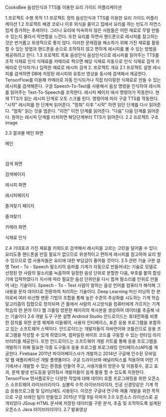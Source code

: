 CooksBee
음성인식과 TTS를 이용한 요리 가이드 어플리케이션


1.프로젝트 수행 목적
1.1 프로젝트 정의
음성인식과 TTS를 이용한 요리 가이드 어플리케이션
1.2 프로젝트 배경
코로나 이후 외식을 줄이고 집에서 요리를 하는 빈도가 자연스럽게 증가하는 추세이다. 그러나 요리에 익숙하지 않은 사람들은 어떤 재료로 무얼 만들 수 있는지 몰라서 막연함을 느낀다. 또한 요리를 하면서 핸드폰으로 레시피를 잠고하는 것은 번거롭고 위생적으로 좋지 않다.
이러한 문제점을 해소하기 위해 가진 재료를 활용할 수 있는 방법과 핸드폰을 손으로 조작하지 않고 편하게 레시피를 볼 수 있는 방법을 제공하려고 한다.
1.3 프로젝트 목표
음성인식
음성인식으로 레시피를 읽어주는 TTS를 조작
식재료 인식
식재료를 카메라로 찍으면 해당 식재료 자동으로 인식
식재료 검색
카메라로 인식하거나 입력한 재료로 레시피 검색
2. 프로젝트 개요
2.1 프로젝트 설명
레시피를 검색하면 DB에 저장된 레시피와 유튜브 영상을 동시에 검색해서 제공한다.
TensorFlow를 이용해 카메라로 자동 인식되거나 직접 타이핑한 식재료로 만들 수 있는 레시피를 검색해준다.
구글 Speech-To-Text를 사용해서 음성 명령을 인식하여 레시피를 읽어주는 Text-To-Speech를 조작한다.
레시피 페이지 에서 명령어가 작동한다.
현재 TTS가 읽는 레시피 단계로 오토 스크롤 된다.
명령어에 따라 구글 TTS를 작동한다.
"시작"
레시피를 한 단계씩 읽어준다. "멈춰" 이후 "시작" 하면 읽던 단계를 다시 읽어준다.
"멈춰"
읽는 것을 멈춘다.
"이전"
이전 단계를 읽어준다.
"다음"
다음 단계를 읽어준다.
원하는 레시피 단계를 터치하면 해당단계부터 TTS가 읽어준다.
2.2 프로젝트 구조
image

2.3 결과물
메인 화면

메인

​

검색 화면

검색페이지

레시피 화면

레시피페이지

즐겨찾기 페이지

즐겨찾기

카메라 화면

식재료 인식

2.4 기대효과
가진 재료를 키워드로 검색해서 레시피를 고르는 고민을 덜어줄 수 있다.
요리도중 핸드폰을 만질 필요가 없으므로 위생적이고 편하게 레시피를 잠고하여 요리 할 수 있으므로 앱 사용자들은 요리에 대한 부담감이 줄어들 것이다.
2.5 관련 기술
구분	설명
Text - To - Speech	말소리의 음파를 기계가 자동으로 만들어내는 기술로 모델로 선정된 한 사람의 말소리를 녹음하여 일정한 음성 단위로 분할한 다음, 부호를 붙여 합성기에 입력하였다가 지시에 따라 필요한 음성 단위만을 다시 합쳐 말소리를 인위로 만들어 내는 기술이다.
Speech - To - Text	사람이 말하는 음성 언어를 컴퓨터가 해석해 그 내용을 문자 데이터로 전환하여 처리하는 기술이다.
Deep Learning	머신 러닝의 한 분야로써 여러 비선형 변환 기법의 조합을 통해 높은 수준의 추상화를 시도하는 기계 학습 알고리즘의 집합으로 정의되며 큰 틀에서 사람의 사고방식을 컴퓨터에게 가르치는 기계학습의 한 분야 이다
웹 크롤링	방문한 페이지의 복사본을 생성하여 데이터를 추출해 내는 기술이다
2.6 개발 도구
구분	설명
Android Studio	안드로이드는 휴대전화를 비롯한 장치를 위한 운영 체제와 미들웨어, 사용자 인터페이스, 표준 응용 프로그램을 포함하고 있는 소프트웨어 스택이다. 안드로이드는 개발자들이 자바언어와 코틀린으로 응용 프로그램을 작성할 수 있게 하였으며, 컴파일된 바이트 코드를 구동할 수 있는 런타임 라이브러리를 제공한다. 또한 안드로이드는 소프트웨어 개발 키트를 통해 응용 프로그램을 개발하기 위해 필요한 각종 도구들과 응용 프로그램 프로그래밍 인터페이스(API)를 제공한다.
Firebase	2011년 파이어베이스사가 개발하고 2014년 구글에 인수된 모바일 및 웹 애플리케이션 개발 플랫폼이다. 구글 드라이브와 애널리틱스를 적용하여 어떤 기기에서나 개발할 수 있는 환경을 만들어 주고, 사용자들의 방문수 및 이용횟수, 광고 효과, 문제 발생 빈도등을 알려줘서 개발자들이 쉽게 활용 할 수 있도록 지원한다.
TensorFlow	텐서플로우는 다양한 작업에 대해 데이터 흐름 프로그래밍을 위한 오픈소스 소프트웨어 라이브러리이다. 심볼릭 수학 라이브러리이자, 인공 신경망같은 기계 학습 응용프로그램 및 딥러닝에도 사용된다. 이것은 구글내 연구와 제품 개발을 위한 목적으로 구글 브레인 팀이 만들었고 2015년 11월 9일 아파치 2.0 오픈소스 라이선스로 공개되었다
JSoup	HTML 문서에 저장된 데이터를 구문 분석, 추출 및 조작하도록 설계된 오픈소스 Java 라이브러리이다.
2.7 발표영상
